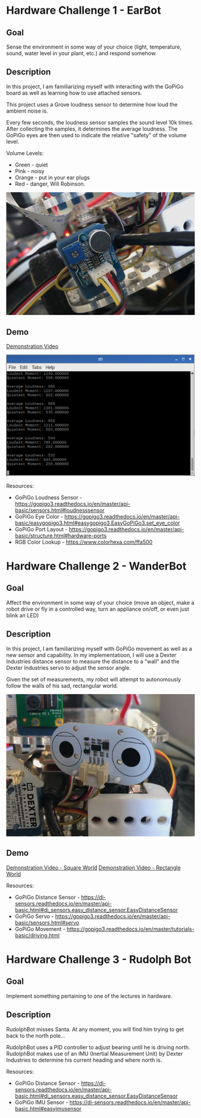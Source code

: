 # Hardware Challenge 1 - EarBot
## Goal
Sense the environment in some way of your choice (light, temperature, sound, water level in your plant, etc.) and respond somehow. 

## Description
In this project, I am familiarizing myself with interacting with the GoPiGo board as well as learning how to use attached sensors.

This project uses a Grove loudness sensor to determine how loud the ambient noise is. 

Every few seconds, the loudness sensor samples the sound level 10k times. After collecting the samples, it determines the average loudness.  The GoPiGo eyes are then used to indicate the relative "safety" of the volume level.

Volume Levels:
- Green - quiet
- Pink - noisy
- Orange - put in your ear plugs
- Red - danger, Will Robinson.

![Loudness Sensor](/ch1-img/loudnesssensor.png)

## Demo
[Demonstration Video](https://youtu.be/FjBthg8KJLI)

![Output Log](/ch1-img/log.png)
 
Resources:
- GoPiGo Loudness Sensor - https://gopigo3.readthedocs.io/en/master/api-basic/sensors.html#loudnesssensor
- GoPiGo Eye Color - https://gopigo3.readthedocs.io/en/master/api-basic/easygopigo3.html#easygopigo3.EasyGoPiGo3.set_eye_color
- GoPiGo Port Layout - https://gopigo3.readthedocs.io/en/master/api-basic/structure.html#hardware-ports
- RGB Color Lookup - https://www.colorhexa.com/ffa500

# Hardware Challenge 2 - WanderBot
## Goal
Affect the environment in some way of your choice (move an object, make a robot drive or fly in a controlled way, turn an appliance on/off, or even just blink an LED)

## Description
In this project, I am familiarizing myself with GoPiGo movement as well as a new sensor and capability. In my implementatioon, I will use a Dexter Industries distance sensor to measure the distance to a "wall" and the Dexter Industries servo to adjust the sensor angle.

Given the set of measurements, my robot will attempt to autonomously follow the walls of his sad, rectangular world.

![Distance Sensor](/ch2-img/distancesensor.png)

## Demo
[Demonstration Video - Square World](https://youtu.be/FjBthg8KJLI)
[Demonstration Video - Rectangle World](https://youtu.be/Kk-F6yqSJXA)


Resources:
- GoPiGo Distance Sensor - https://di-sensors.readthedocs.io/en/master/api-basic.html#di_sensors.easy_distance_sensor.EasyDistanceSensor
- GoPiGo Servo - https://gopigo3.readthedocs.io/en/master/api-basic/sensors.html#servo
- GoPiGo Movement - https://gopigo3.readthedocs.io/en/master/tutorials-basic/driving.html

# Hardware Challenge 3 - Rudolph Bot
## Goal
Implement something pertaining to one of the lectures in hardware.

## Description
RudolphBot misses Santa. At any moment, you will find him trying to get back to the north pole...

RudolphBot uses a PID controller to adjust bearing until he is driving north. RudolphBot makes use of an IMU (Inertial Measurement Unit) by Dexter Industries to determine his current heading and where north is.



Resources:
- GoPiGo Distance Sensor - https://di-sensors.readthedocs.io/en/master/api-basic.html#di_sensors.easy_distance_sensor.EasyDistanceSensor
- GoPiGo IMU Sensor - https://di-sensors.readthedocs.io/en/master/api-basic.html#easyimusensor

